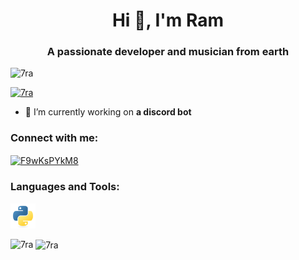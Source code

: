 <h1 align="center">Hi 👋, I'm Ram</h1>
<h3 align="center">A passionate developer and musician from earth</h3>

<p align="left"> <img src="https://komarev.com/ghpvc/?username=7ra&label=Profile%20views&color=0e75b6&style=flat" alt="7ra" /> </p>

<p align="left"> <a href="https://github.com/ryo-ma/github-profile-trophy"><img src="https://github-profile-trophy.vercel.app/?username=7ra" alt="7ra" /></a> </p>

- 🔭 I’m currently working on **a discord bot**


<h3 align="left">Connect with me:</h3>
<p align="left">
<a href="https://discord.gg/F9wKsPYkM8" target="blank"><img align="center" src="https://cdn.jsdelivr.net/npm/simple-icons@3.0.1/icons/discord.svg" alt="F9wKsPYkM8" height="30" width="40" /></a>
</p>

<h3 align="left">Languages and Tools:</h3>
<p align="left"> <a href="https://www.python.org" target="_blank"> <img src="https://raw.githubusercontent.com/devicons/devicon/master/icons/python/python-original.svg" alt="python" width="40" height="40"/> </a> </p>

<p><img align="left" src="https://github-readme-stats.vercel.app/api/top-langs?username=7ra&show_icons=true&locale=en&layout=compact" alt="7ra" /></p>

<p>&nbsp;<img align="center" src="https://github-readme-stats.vercel.app/api?username=7ra&show_icons=true&locale=en" alt="7ra" /></p>
